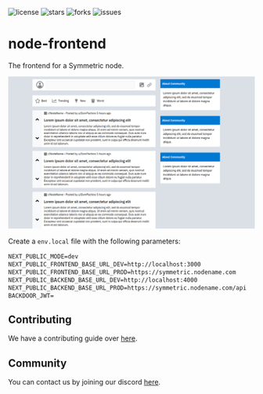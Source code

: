 ![license](https://img.shields.io/github/license/symmetric-project/node-frontend)
![stars](https://img.shields.io/github/stars/symmetric-project/node-frontend)
![forks](https://img.shields.io/github/forks/symmetric-project/node-frontend)
![issues](https://img.shields.io/github/issues/symmetric-project/node-frontend)
# node-frontend
The frontend for a Symmetric node.

![Preview](https://github.com/symmetric-project/node-frontend/blob/main/preview.png)

Create a `env.local` file with the following parameters:
```
NEXT_PUBLIC_MODE=dev
NEXT_PUBLIC_FRONTEND_BASE_URL_DEV=http://localhost:3000
NEXT_PUBLIC_FRONTEND_BASE_URL_PROD=https://symmetric.nodename.com
NEXT_PUBLIC_BACKEND_BASE_URL_DEV=http://localhost:4000
NEXT_PUBLIC_BACKEND_BASE_URL_PROD=https://symmetric.nodename.com/api
BACKDOOR_JWT=
```

## Contributing
We have a contributing guide over [here](CONTRIBUTING.org).

## Community
You can contact us by joining our discord [here](https://discord.com/invite/AkSbP5JF).
